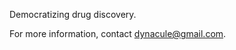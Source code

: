 Democratizing drug discovery.

For more information, contact [dynacule@gmail.com](mailto:dynacule@gmail.com).
